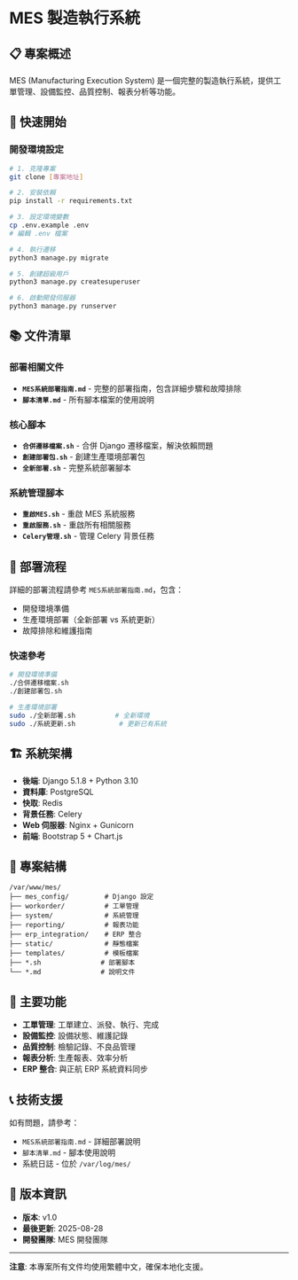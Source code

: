 # MES 製造執行系統

## 📋 專案概述

MES (Manufacturing Execution System) 是一個完整的製造執行系統，提供工單管理、設備監控、品質控制、報表分析等功能。

## 🚀 快速開始

### 開發環境設定
```bash
# 1. 克隆專案
git clone [專案地址]

# 2. 安裝依賴
pip install -r requirements.txt

# 3. 設定環境變數
cp .env.example .env
# 編輯 .env 檔案

# 4. 執行遷移
python3 manage.py migrate

# 5. 創建超級用戶
python3 manage.py createsuperuser

# 6. 啟動開發伺服器
python3 manage.py runserver
```

## 📚 文件清單

### 部署相關文件
- **`MES系統部署指南.md`** - 完整的部署指南，包含詳細步驟和故障排除
- **`腳本清單.md`** - 所有腳本檔案的使用說明

### 核心腳本
- **`合併遷移檔案.sh`** - 合併 Django 遷移檔案，解決依賴問題
- **`創建部署包.sh`** - 創建生產環境部署包
- **`全新部署.sh`** - 完整系統部署腳本

### 系統管理腳本
- **`重啟MES.sh`** - 重啟 MES 系統服務
- **`重啟服務.sh`** - 重啟所有相關服務
- **`Celery管理.sh`** - 管理 Celery 背景任務

## 🔧 部署流程

詳細的部署流程請參考 `MES系統部署指南.md`，包含：
- 開發環境準備
- 生產環境部署（全新部署 vs 系統更新）
- 故障排除和維護指南

### 快速參考
```bash
# 開發環境準備
./合併遷移檔案.sh
./創建部署包.sh

# 生產環境部署
sudo ./全新部署.sh          # 全新環境
sudo ./系統更新.sh           # 更新已有系統
```

## 🏗️ 系統架構

- **後端**: Django 5.1.8 + Python 3.10
- **資料庫**: PostgreSQL
- **快取**: Redis
- **背景任務**: Celery
- **Web 伺服器**: Nginx + Gunicorn
- **前端**: Bootstrap 5 + Chart.js

## 📁 專案結構

```
/var/www/mes/
├── mes_config/         # Django 設定
├── workorder/          # 工單管理
├── system/             # 系統管理
├── reporting/          # 報表功能
├── erp_integration/    # ERP 整合
├── static/             # 靜態檔案
├── templates/          # 模板檔案
├── *.sh               # 部署腳本
└── *.md               # 說明文件
```

## 🎯 主要功能

- **工單管理**: 工單建立、派發、執行、完成
- **設備監控**: 設備狀態、維護記錄
- **品質控制**: 檢驗記錄、不良品管理
- **報表分析**: 生產報表、效率分析
- **ERP 整合**: 與正航 ERP 系統資料同步

## 📞 技術支援

如有問題，請參考：
- `MES系統部署指南.md` - 詳細部署說明
- `腳本清單.md` - 腳本使用說明
- 系統日誌 - 位於 `/var/log/mes/`

## 📝 版本資訊

- **版本**: v1.0
- **最後更新**: 2025-08-28
- **開發團隊**: MES 開發團隊

---

**注意**: 本專案所有文件均使用繁體中文，確保本地化支援。
